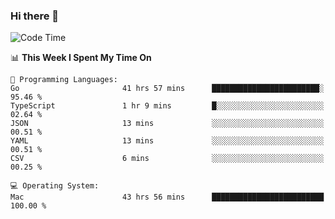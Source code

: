 ### Hi there 👋

<!--
**CrazyCollin/crazycollin** is a ✨ _special_ ✨ repository because its `README.md` (this file) appears on your GitHub profile.

Here are some ideas to get you started:

- 🔭 I’m currently working on ...
- 🌱 I’m currently learning ...
- 👯 I’m looking to collaborate on ...
- 🤔 I’m looking for help with ...
- 💬 Ask me about ...
- 📫 How to reach me: ...
- 😄 Pronouns: ...
- ⚡ Fun fact: ...
-->

<!--START_SECTION:waka-->
![Code Time](http://img.shields.io/badge/Code%20Time-4%2C430%20hrs%2051%20mins-blue)

📊 **This Week I Spent My Time On** 

```text
💬 Programming Languages: 
Go                       41 hrs 57 mins      ████████████████████████░   95.46 % 
TypeScript               1 hr 9 mins         █░░░░░░░░░░░░░░░░░░░░░░░░   02.64 % 
JSON                     13 mins             ░░░░░░░░░░░░░░░░░░░░░░░░░   00.51 % 
YAML                     13 mins             ░░░░░░░░░░░░░░░░░░░░░░░░░   00.51 % 
CSV                      6 mins              ░░░░░░░░░░░░░░░░░░░░░░░░░   00.25 % 

💻 Operating System: 
Mac                      43 hrs 56 mins      █████████████████████████   100.00 % 
```


<!--END_SECTION:waka-->
